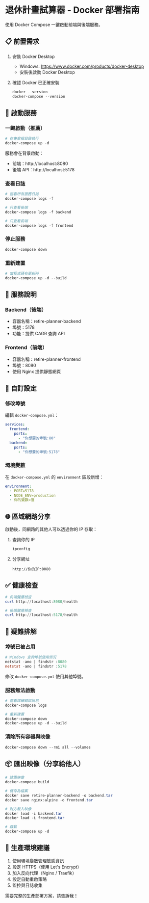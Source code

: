 # 退休計畫試算器 - Docker 部署指南

使用 Docker Compose 一鍵啟動前端與後端服務。

## 📋 前置需求

1. 安裝 Docker Desktop
   - Windows: https://www.docker.com/products/docker-desktop
   - 安裝後啟動 Docker Desktop

2. 確認 Docker 已正確安裝
   ```powershell
   docker --version
   docker-compose --version
   ```

## 🚀 啟動服務

### 一鍵啟動（推薦）
```powershell
# 在專案根目錄執行
docker-compose up -d
```

服務會在背景啟動：
- 前端：http://localhost:8080
- 後端 API：http://localhost:5178

### 查看日誌
```powershell
# 查看所有服務日誌
docker-compose logs -f

# 只查看後端
docker-compose logs -f backend

# 只查看前端
docker-compose logs -f frontend
```

### 停止服務
```powershell
docker-compose down
```

### 重新建置
```powershell
# 當程式碼有更新時
docker-compose up -d --build
```

## 📝 服務說明

### Backend（後端）
- 容器名稱：retire-planner-backend
- 埠號：5178
- 功能：提供 CAGR 查詢 API

### Frontend（前端）
- 容器名稱：retire-planner-frontend
- 埠號：8080
- 使用 Nginx 提供靜態網頁

## 🔧 自訂設定

### 修改埠號
編輯 `docker-compose.yml`：
```yaml
services:
  frontend:
    ports:
      - "你想要的埠號:80"
  backend:
    ports:
      - "你想要的埠號:5178"
```

### 環境變數
在 `docker-compose.yml` 的 `environment` 區段新增：
```yaml
environment:
  - PORT=5178
  - NODE_ENV=production
  - 你的變數=值
```

## 🌐 區域網路分享

啟動後，同網路的其他人可以透過你的 IP 存取：

1. 查詢你的 IP
   ```powershell
   ipconfig
   ```

2. 分享網址
   ```
   http://你的IP:8080
   ```

## ✅ 健康檢查

```powershell
# 前端健康檢查
curl http://localhost:8080/health

# 後端健康檢查
curl http://localhost:5178/health
```

## 🐛 疑難排解

### 埠號已被占用
```powershell
# Windows 查詢埠號使用情況
netstat -ano | findstr :8080
netstat -ano | findstr :5178
```

修改 `docker-compose.yml` 使用其他埠號。

### 服務無法啟動
```powershell
# 查看詳細錯誤訊息
docker-compose logs

# 重新建置
docker-compose down
docker-compose up -d --build
```

### 清除所有容器與映像
```powershell
docker-compose down --rmi all --volumes
```

## 📦 匯出映像（分享給他人）

```powershell
# 建置映像
docker-compose build

# 儲存為檔案
docker save retire-planner-backend -o backend.tar
docker save nginx:alpine -o frontend.tar

# 對方載入映像
docker load -i backend.tar
docker load -i frontend.tar

# 啟動
docker-compose up -d
```

## 🎯 生產環境建議

1. 使用環境變數管理敏感資訊
2. 設定 HTTPS（使用 Let's Encrypt）
3. 加入反向代理（Nginx / Traefik）
4. 設定自動重啟策略
5. 監控與日誌收集

需要完整的生產部署方案，請告訴我！
